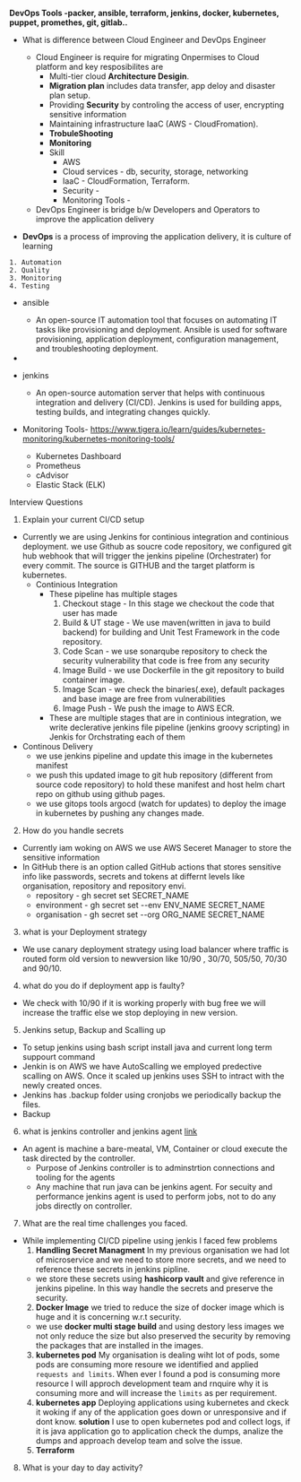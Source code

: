 **DevOps Tools -packer, ansible, terraform, jenkins, docker, kubernetes, puppet, promethes, git, gitlab..**
- What is difference between Cloud Engineer and DevOps Engineer
    - Cloud Engineer is require for migrating Onpermises to Cloud platform and key resposibilites are
        - Multi-tier cloud **Architecture Desigin**.
        - **Migration plan** includes data transfer, app deloy and disaster plan setup. 
        - Providing **Security** by controling the access of user, encrypting sensitive information
        - Maintaining infrastructure IaaC (AWS - CloudFromation).
        - **TrobuleShooting**
        - **Monitoring**
        - Skill
            - AWS
            - Cloud services - db, security, storage, networking
            - IaaC - CloudFormation, Terraform.
            - Security - 
            - Monitoring Tools -
    - DevOps Engineer is bridge b/w Developers and Operators to improve the application delivery
   
- **DevOps** is a process of improving the application delivery, it is culture of learning 
```
1. Automation
2. Quality
3. Monitoring
4. Testing
```

- ansible
    - An open-source IT automation tool that focuses on automating IT tasks like provisioning and deployment. Ansible is used for software provisioning, application deployment, configuration management, and troubleshooting deployment.

- 

- jenkins
    - An open-source automation server that helps with continuous integration and delivery (CI/CD). Jenkins is used for building apps, testing builds, and integrating changes quickly.

- Monitoring Tools- https://www.tigera.io/learn/guides/kubernetes-monitoring/kubernetes-monitoring-tools/
    - Kubernetes Dashboard
    - Prometheus
    - cAdvisor
    - Elastic Stack (ELK)

</h1> Interview Questions </h1>

1. Explain your current CI/CD setup 
- Currently we are using Jenkins for continious integration and continious deployment. we use Github as soucre code repository, we configured git hub webhook that will trigger the jenkins pipeline (Orchestrater) for every commit. The source is GITHUB and the target platform is kubernetes. 
  - Continious Integration
    - These pipeline has multiple stages
        1. Checkout stage - In this stage we checkout the code that user has made
        2. Build & UT stage - We use maven(written in java to build backend) for building and Unit Test Framework in the code repository.
        3. Code Scan - we use sonarqube repository to check the security vulnerability that code is free from any security
        4. Image Build - we use Dockerfile in the git repository to build container image.
        5. Image Scan - we check the binaries(.exe), default packages and base image are free from  vulnerabilities 
        6. Image Push - We push the image to AWS ECR.
    - These are multiple stages that are in continious integration, we write declerative jenkins file pipeline (jenkins groovy scripting) in Jenkis for Orchstrating each of them
- Continous Delivery
    - we use jenkins pipeline and update this image in the kubernetes manifest
    - we push this updated image to git hub repository (different from source code repository) to hold these manifest and host  helm chart repo on github using github pages.
    - we use gitops tools argocd (watch for updates) to deploy the image in kubernetes by pushing any changes made.
2. How do you handle secrets
- Currently iam woking on AWS we use AWS Seceret Manager to store the sensitive information 
- In GitHub there is an option called GitHub actions that stores sensitive info like passwords, secrets and tokens at differnt levels like organisation, repository and repository envi.
    - repository - gh secret set SECRET_NAME
    - environment - gh secret set --env ENV_NAME SECRET_NAME
    - organisation - gh secret set --org ORG_NAME SECRET_NAME
3. what is your Deployment strategy
- We use canary deployment strategy using load balancer where traffic is routed form old version to newversion like 10/90 , 30/70, 505/50, 70/30 and 90/10.
4. what do you do if deployment app is faulty?
- We check with 10/90 if it is working properly with bug free we will increase the traffic else we stop deploying in new version.
5. Jenkins setup, Backup and Scalling up
- To setup jenkins using bash script install java and current long term suppourt command
- Jenkin is on AWS we have AutoScalling we employed predective scalling on AWS. Once it scaled up jenkins uses SSH to intract with the newly created onces.
- Jenkins has .backup folder using cronjobs we periodically backup the files.
- Backup

6. what is jenkins controller and jenkins agent [link](https://www.jenkins.io/doc/book/getting-started/)
- An agent is machine a bare-meatal, VM, Container or cloud execute the task directed by the controller.
    - Purpose of Jenkins controller is to adminstrtion connections and tooling for the agents 
    - Any machine that run java can be jenkins agent. For secuity and performance jenkins agent is used to perform jobs, not to do any jobs directly on controller.
7. What are the real time challenges you faced.
- While implementing CI/CD pipeline using jenkis I faced few problems
    1. **Handling Secret Managment** In my previous organisation we had lot of microservice and we need to store more secrets, and we need to reference these secrets in jenkins pipline.
    - we store these secrets using **hashicorp vault** and give reference in jenkins pipeline. In this way handle the secrets and preserve the security. 
    2. **Docker Image** we tried to reduce the size of docker image which is huge and it is concerning w.r.t security.
    - we use **docker multi stage build** and using destory less images we not only reduce the size but also preserved the security by removing the packages that are installed in the images.
    3. **kubernetes pod** My organisation is dealing wiht lot of pods, some pods are consuming more resoure we identified and applied `requests and limits`. When ever I found a pod is consuming more resource I will approch development team and rnquire why it is consuming more and will increase the `limits` as per requirement. 
    4. **kubernetes app**  Deploying applications using kubernetes and ckeck it woking if any of the application goes down or unresponsive and if dont know. **solution** I use to open kubernetes pod and collect logs, if it is java application go to application check the dumps, analize the dumps and approach develop team and solve the issue.
    5. **Terraform** 

    
8. What is your day to day activity?

